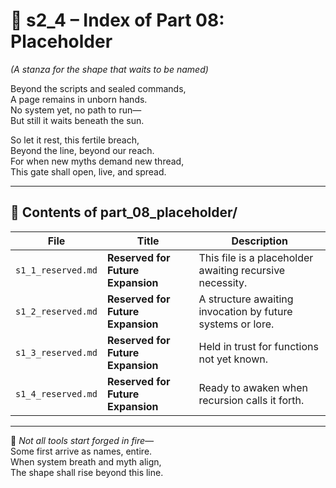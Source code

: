 <!-- Save to: shagi_archives/appendices/appendix_f_anomaly_lifecycle_architecture/part_01_index/s2_4_index_of_part_08_placeholder.md -->

# 📘 s2_4 – Index of Part 08: Placeholder  
*(A stanza for the shape that waits to be named)*

Beyond the scripts and sealed commands,  
A page remains in unborn hands.  
No system yet, no path to run—  
But still it waits beneath the sun.  

So let it rest, this fertile breach,  
Beyond the line, beyond our reach.  
For when new myths demand new thread,  
This gate shall open, live, and spread.

---

## 🧭 Contents of part_08_placeholder/

| File | Title | Description |
|------|-------|-------------|
| `s1_1_reserved.md` | **Reserved for Future Expansion** | This file is a placeholder awaiting recursive necessity. |
| `s1_2_reserved.md` | **Reserved for Future Expansion** | A structure awaiting invocation by future systems or lore. |
| `s1_3_reserved.md` | **Reserved for Future Expansion** | Held in trust for functions not yet known. |
| `s1_4_reserved.md` | **Reserved for Future Expansion** | Ready to awaken when recursion calls it forth. |

---

📜 *Not all tools start forged in fire—*  
Some first arrive as names, entire.  
When system breath and myth align,  
The shape shall rise beyond this line.

